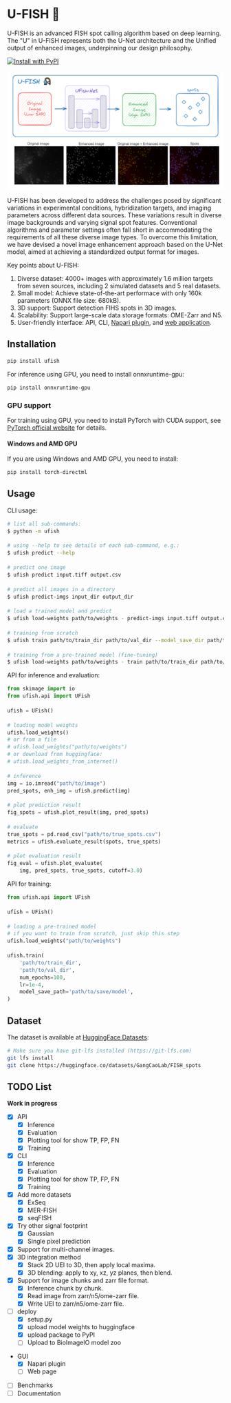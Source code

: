 # U-FISH 🎣

U-FISH is an advanced FISH spot calling algorithm based on deep learning. The "U" in U-FISH represents both the U-Net architecture and the Unified output of enhanced images, underpinning our design philosophy.

<p>
  <a href="https://pypi.org/project/ufish/">
    <img src="https://img.shields.io/pypi/v/ufish.svg" alt="Install with PyPI" />
  </a>
</p>

![title](./docs/ufish.png)

U-FISH has been developed to address the challenges posed by significant variations in experimental conditions, hybridization targets, and imaging parameters across different data sources. These variations result in diverse image backgrounds and varying signal spot features. Conventional algorithms and parameter settings often fall short in accommodating the requirements of all these diverse image types. To overcome this limitation, we have devised a novel image enhancement approach based on the U-Net model, aimed at achieving a standardized output format for images.

Key points about U-FISH:

1. Diverse dataset: 4000+ images with approximately 1.6 million targets from seven sources, including 2 simulated datasets and 5 real datasets.
2. Small model: Achieve state-of-the-art performace with only 160k parameters (ONNX file size: 680kB).
3. 3D support: Support detection FIHS spots in 3D images.
4. Scalability: Support large-scale data storage formats: OME-Zarr and N5.
5. User-friendly interface: API, CLI, [Napari plugin](https://github.com/UFISH-Team/napari-ufish), and [web application](https://github.com/UFISH-Team/ufish-web).

## Installation

```bash
pip install ufish
```

For inference using GPU, you need to install onnxruntime-gpu:

```bash
pip install onnxruntime-gpu
```

### GPU support

For training using GPU, you need to install PyTorch with CUDA support, see [PyTorch official website](https://pytorch.org/) for details.

#### Windows and AMD GPU

If you are using Windows and AMD GPU, you need to install:

```bash
pip install torch-directml
```

## Usage

CLI usage:

```bash
# list all sub-commands:
$ python -m ufish

# using --help to see details of each sub-command, e.g.:
$ ufish predict --help

# predict one image
$ ufish predict input.tiff output.csv

# predict all images in a directory
$ ufish predict-imgs input_dir output_dir

# load a trained model and predict
$ ufish load-weights path/to/weights - predict-imgs input.tiff output.csv

# training from scratch
$ ufish train path/to/train_dir path/to/val_dir --model_save_dir path/to/save/model

# training from a pre-trained model (fine-tuning)
$ ufish load-weights path/to/weights - train path/to/train_dir path/to/val_dir --model_save_dir path/to/save/model
```

API for inference and evaluation:

```python
from skimage import io
from ufish.api import UFish

ufish = UFish()

# loading model weights
ufish.load_weights()
# or from a file
# ufish.load_weights("path/to/weights")
# or download from huggingface:
# ufish.load_weights_from_internet()

# inference
img = io.imread("path/to/image")
pred_spots, enh_img = ufish.predict(img)

# plot prediction result
fig_spots = ufish.plot_result(img, pred_spots)

# evaluate
true_spots = pd.read_csv("path/to/true_spots.csv")
metrics = ufish.evaluate_result(spots, true_spots)

# plot evaluation result
fig_eval = ufish.plot_evaluate(
    img, pred_spots, true_spots, cutoff=3.0)
```

API for training:

```python
from ufish.api import UFish

ufish = UFish()

# loading a pre-trained model
# if you want to train from scratch, just skip this step
ufish.load_weights("path/to/weights")

ufish.train(
    'path/to/train_dir',
    'path/to/val_dir',
    num_epochs=100,
    lr=1e-4,
    model_save_path='path/to/save/model',
)
```

## Dataset

The dataset is available at [HuggingFace Datasets](https://huggingface.co/datasets/GangCaoLab/FISH_spots):

```bash
# Make sure you have git-lfs installed (https://git-lfs.com)
git lfs install
git clone https://huggingface.co/datasets/GangCaoLab/FISH_spots
```

## TODO List

**Work in progress**

- [x] API
  - [x] Inference
  - [x] Evaluation
  - [x] Plotting tool for show TP, FP, FN
  - [x] Training
- [x] CLI
  - [x] Inference
  - [x] Evaluation
  - [x] Plotting tool for show TP, FP, FN
  - [x] Training
- [x] Add more datasets
  - [x] ExSeq
  - [x] MER-FISH
  - [x] seqFISH
- [x] Try other signal footprint
  - [x] Gaussian
  - [x] Single pixel prediction
- [x] Support for multi-channel images.
- [x] 3D integration method
  - [x] Stack 2D UEI to 3D, then apply local maxima.
  - [x] 3D blending: apply to xy, xz, yz planes, then blend.
- [x] Support for image chunks and zarr file format.
  - [x] Inference chunk by chunk.
  - [x] Read image from zarr/n5/ome-zarr file.
  - [x] Write UEI to zarr/n5/ome-zarr file.
- [ ] deploy
  - [x] setup.py
  - [x] upload model weights to huggingface
  - [x] upload package to PyPI
  - [ ] Upload to BioImageIO model zoo
- GUI
  - [x] Napari plugin
  - [ ] Web page
- [ ] Benchmarks
- [ ] Documentation

